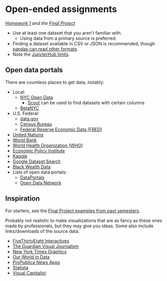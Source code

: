 # Open-ended assignments

_[Homework 1](../hw_1.md) and the [Final Project](../final_project.md)_

- Use at least one dataset that you aren't familiar with.
   - Using data from a primary source is preferred.
- Finding a dataset available in CSV or JSON is recommended, though [pandas can read other formats](https://pandas.pydata.org/pandas-docs/stable/user_guide/io.html).
- Note the [JupyterHub limits](../assignments.md#limits).

## Open data portals

There are countless places to get data, notably:

- Local:
   - [NYC Open Data](https://opendata.cityofnewyork.us/)
      - [Scout](https://scout.tsdataclinic.com/explore/NYC) can be used to find datasets with certain columns
   - [BetaNYC](https://data.beta.nyc/)
- U.S. Federal:
   - [data.gov](https://www.data.gov/)
   - [Census Bureau](https://data.census.gov/)
   - [Federal Reserve Economic Data (FRED)](https://fred.stlouisfed.org/)
- [United Nations](https://data.un.org/)
- [World Bank](https://data.worldbank.org/)
- [World Health Organization (WHO)](https://www.who.int/data)
- [Economic Policy Institute](https://www.epi.org/data/)
- [Kaggle](https://www.kaggle.com/datasets)
- [Google Dataset Search](https://datasetsearch.research.google.com/)
- [Black Wealth Data](https://blackwealthdata.org/)
- Lists of open data portals:
   - [DataPortals](https://dataportals.org/)
   - [Open Data Network](https://www.opendatanetwork.com/)

## Inspiration

For starters, see the [Final Project examples from past semesters](../final_project/examples.md).

Probably not realistic to make visualizations that are as fancy as these ones made by professionals, but they may give you ideas. Some also include links/downloads of the source data.

- [FiveThirtyEight Interactives](https://projects.fivethirtyeight.com/)
- [The Guardian Visual Journalism](https://www.theguardian.com/interactive)
- [New York Times Graphics](https://www.nytimes.com/spotlight/graphics)
- [Our World in Data](https://ourworldindata.org/)
- [ProPublica News Apps](https://www.propublica.org/newsapps/)
- [Statista](https://search.library.nyu.edu/permalink/01NYU_INST/1697t4d/alma990062490650107871)
- [Visual Capitalist](https://www.visualcapitalist.com/)
